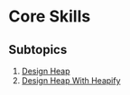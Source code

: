 # Core Skills

## Subtopics

1. [Design Heap](./design_heap)
2. [Design Heap With Heapify](./design_heap_with_heapify)
